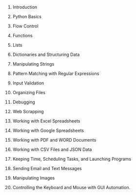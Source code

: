 1. Introduction

2. Python Basics

3. Flow Control

4. Functions

5. Lists

6. Dictionaries and Structuring Data

7. Manipulating Strings

8. Pattern Matching with Regular Expressions

9. Input Validation

10. Organizing Files

11. Debugging

12. Web Scrapping

13. Working with Excel Spreadsheets

14. Working with Google Spreadsheets

15. Working with PDF and WORD Documents

16. Working with CSV Files and JSON Data

17. Keeping Time, Scheduling Tasks, and Launching Programs

18. Sending Email and Text Messages

19. Manipulating Images

20. Controlling the Keyboard and Mouse with GUI Automation.